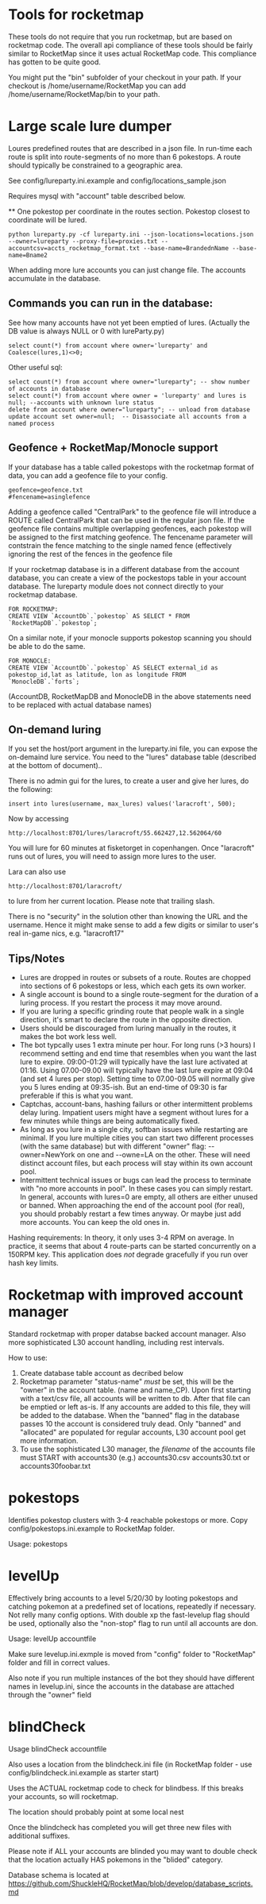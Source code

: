 Tools for rocketmap
===================

These tools do not require that you run rocketmap, but are based on rocketmap code. The overall api compliance
of these tools should be fairly similar to RocketMap since it uses actual RocketMap code. This compliance has gotten
to be quite good.

You might put the "bin" subfolder of your checkout in your path. If your checkout is /home/username/RocketMap you can add /home/username/RocketMap/bin to your path.

Large scale lure dumper
===========

Loures predefined routes that are described in a json file. In run-time each route is split into route-segments 
of no more than 6 pokestops. A route should typically be constrained to a geographic area.

See config/lureparty.ini.example and config/locations_sample.json

Requires mysql with "account" table described below.

** One pokestop per coordinate in the routes section. Pokestop closest to coordinate will be lured.

```
python lureparty.py -cf lureparty.ini --json-locations=locations.json --owner=lureparty --proxy-file=proxies.txt --accountcsv=accts_rocketmap_format.txt --base-name=BrandednName --base-name=Bname2 
```

When adding more lure accounts you can just change file. The accounts accumulate in the database.

Commands you can run in the database:
-------
See how many accounts have not yet been emptied of lures. (Actually the DB value is always NULL or 0 with lureParty.py)
```
select count(*) from account where owner='lureparty' and Coalesce(lures,1)<>0;
```

Other useful sql:
```
select count(*) from account where owner="lureparty"; -- show number of accounts in database
select count(*) from account where owner = 'lureparty' and lures is null; --accounts with unknown lure status
delete from account where owner="lureparty"; -- unload from database
update account set owner=null;  -- Disassociate all accounts from a named process    
```

Geofence + RocketMap/Monocle support
---------------
If your database has a table called pokestops with the rocketmap format of data, you can add 
a geofence file to your config.
```
geofence=geofence.txt
#fencename=asinglefence
```

Adding a geofence called "CentralPark" to the geofence file will introduce a ROUTE called CentralPark that can
be used in the regular json file. If the geofence file contains multiple overlapping geofences, each pokestop will
 be assigned to the first matching geofence.  The fencename parameter will contstrain the fence matching to the 
 single named fence (effectively ignoring the rest of the fences in the geofence file
 
If your rocketmap database is in a different database from the account database, you can create a view of the
 pockestops table in your account database. The lureparty module does not connect directly to your rocketmap database.
```
FOR ROCKETMAP:
CREATE VIEW `AccountDb`.`pokestop` AS SELECT * FROM `RocketMapDB`.`pokestop`;
```

On a similar note, if your monocle supports pokestop scanning you should be able to do the same.
```
FOR MONOCLE:
CREATE VIEW `AccountDb`.`pokestop` AS SELECT external_id as pokestop_id,lat as latitude, lon as longitude FROM `MonocleDB`.`forts`;
```

(AccountDB, RocketMapDB and MonocleDB in the above statements need to be replaced with actual database names)


On-demand luring
-----
If you set the host/port argument in the lureparty.ini file, you can expose the on-demaind lure service. You need to 
the "lures" database table (described at the bottom of document)..

There is no admin gui for the lures, to create a user and give her lures, do the following:

```
insert into lures(username, max_lures) values('laracroft', 500);
```

Now by accessing 
```
http://localhost:8701/lures/laracroft/55.662427,12.562064/60
```

You will lure for 60 minutes at fisketorget in copenhangen. Once "laracroft" runs out of lures, you will
need to assign more lures to the user.

Lara can also use 
```
http://localhost:8701/laracroft/
```

to lure from her current location. Please note that trailing slash.

There is no "security" in the solution other than knowing the URL and the username. Hence it might make sense
to add a few digits or similar to user's real in-game nics, e.g. "laracroft17"

Tips/Notes
-----
* Lures are dropped in routes or subsets of a route. Routes are chopped into sections of 6 pokestops or less, 
  which each gets its own worker.
* A single account is bound to a single route-segment for the duration of a luring process. If you restart the process
  it may move around.
* If you are luring a specific grinding route that people walk in a single direction, it's smart to declare the route 
  in the opposite direction.
* Users should be discouraged from luring manually in the routes, it makes the bot work less well.
* The bot typcally uses 1 extra minute per hour. For long runs (>3 hours) I recommend setting and end time that resembles
  when you want the last lure to expire. 09:00-01:29 will typically have the last lure activated at 01:16.
  Using 07.00-09.00 will typically have the last lure expire at 09:04 (and set 4 lures per stop). Setting time to 
  07.00-09.05 will normally give you 5 lures ending at 09:35-ish. But an end-time of 09:30 is far preferable if
  this is what you want.
* Captchas, account-bans, hashing failurs or other intermittent problems delay luring. Impatient users might have 
  a segment without lures for a few minutes while things are being automatically fixed.
* As long as you lure in a single city, softban issues while restarting are minimal. If you lure multiple cities
  you can start two different processes (with the same database) but with different "owner" flag: --owner=NewYork on one
  and --owne=LA on the other. These will need distinct account files, but each process will stay within its own account
  pool.
* Intermittent technical issues or bugs can lead the process to terminate with "no more accounts in pool". In these cases you can simply restart. In general, accounts with lures=0 are empty, all others are either unused or banned. When approaching the end of the account pool (for real), you should probably restart a few times anyway. Or maybe just add more accounts. You can keep the old ones in.


Hashing requirements: In theory, it only uses 3-4 RPM on average. In practice, it seems that about 4 route-parts can 
be started concurrently on a 150RPM key. This application does *not* degrade gracefully if you run over hash key limits.

Rocketmap with improved account manager
==========
Standard rocketmap with proper databse backed account manager. 
Also more sophisticated L30 account handling, including rest intervals.

How to use:

1. Create database table account as decribed below
2. Rocketmap parameter "status-name" *must* be set, this will be the "owner" in the account table. (name and name_CP).
   Upon first starting with a text/csv file, all accounts will be written to db. After that file can be emptied
   or left as-is. If any accounts are added to this file, they will be added to the database.
   When the "banned" flag in the database passes 10 the account is considered truly dead.
   Only "banned" and "allocated" are populated for regular accounts, L30 account pool get more information.
3. To use the sophisticated L30 manager, the *filename* of the accounts file must START with accounts30 (e.g.) accounts30.csv
   accounts30.txt or accounts30foobar.txt



pokestops
===========

Identifies pokestop clusters with 3-4 reachable pokestops or more. Copy config/pokestops.ini.example to RocketMap folder.

Usage: pokestops


levelUp
=========

Effectively bring accounts to a level 5/20/30 by looting pokestops and catching pokemon at a predefined set of locations,
repeatedly if necessary. Not relly many config options. With double xp the fast-levelup flag should be used, optionally
  also the "non-stop" flag to run until all accounts are don.

Usage: levelUp accountfile

Make sure levelup.ini.exmple is moved from "config" folder to "RocketMap" folder and fill in correct values.



Also note if you run multiple instances of the bot they should have different names in levelup.ini, since the accounts in
the database are attached through the "owner" field


blindCheck
============

Usage blindCheck accountfile

Also uses a location from the blindcheck.ini file (in RocketMap folder - use config/blindcheck.ini.example as starter start)

Uses the ACTUAL rocketmap code to check for blindbess. If this breaks your accounts, so will rocketmap.

The location should probably point at some local nest 

Once the blindcheck has completed you will get three new files with additional suffixes.


Please note if ALL your accounts are blinded you may want to double check that the location actually HAS pokemons in the 
"blided" category.


Database schema is located at https://github.com/ShuckleHQ/RocketMap/blob/develop/database_scripts.md
